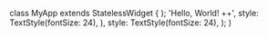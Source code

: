 
class MyApp extends StatelessWidget {
    );
            'Hello, World! ++',
            style: TextStyle(fontSize: 24),
          ),
            style: TextStyle(fontSize: 24),
    );
          )
